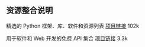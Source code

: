 ## 资源整合说明

精选的 Python 框架、库、软件和资源列表 [项目链接](https://github.com/vinta/awesome-python)  102k

用于软件和 Web 开发的免费 API 集合  [项目链接](https://github.com/public-api-lists/public-api-lists)  3.3k



